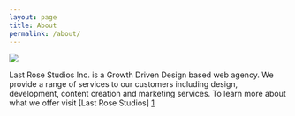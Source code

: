 ```yaml
---
layout: page
title: About
permalink: /about/
---
```

<img src="https://lh3.googleusercontent.com/-iRTVAuEk6hA/Ue3M6SnFu9I/AAAAAAAAAK4/gbM86uPZIOQ/s1096-fcrop64=1,00000000e442ffff/bg.png">

Last Rose Studios Inc. is a Growth Driven Design based web agency. We provide a range of services to our customers including design, development, content creation and marketing services. To learn more about what we offer visit [Last Rose Studios] [1]

[1]: http://lastrose.com/ "Last Rose Studios"